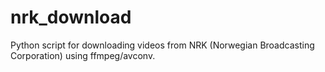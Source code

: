 nrk_download
============

Python script for downloading videos from NRK (Norwegian Broadcasting Corporation) using ffmpeg/avconv.
